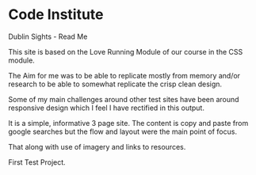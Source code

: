 # Code Institute

Dublin Sights - Read Me

This site is based on the Love Running Module of our course in the CSS module.

The Aim for me was to be able to replicate mostly from memory and/or research to be able to somewhat replicate the crisp clean design.

Some of my main challenges around other test sites have been around responsive design which I feel I have rectified in this output.

It is a simple, informative 3 page site. The content is copy and paste from google searches but the flow and layout were the main point of focus. 

That along with use of imagery and links to resources.

First Test Project.
